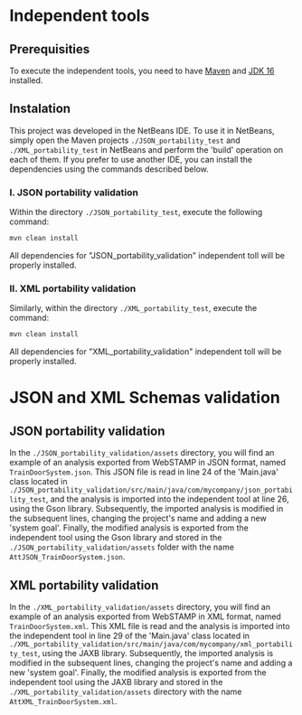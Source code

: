 # **Independent tools**

## Prerequisities

To execute the independent tools, you need to have [Maven](https://maven.apache.org/download.cgi) and [JDK 16](https://www.oracle.com/java/technologies/javase/jdk16-archive-downloads.html) installed.

## Instalation

This project was developed in the NetBeans IDE. To use it in NetBeans, simply open the Maven projects `./JSON_portability_test` and `./XML_portability_test` in NetBeans and perform the 'build' operation on each of them. If you prefer to use another IDE, you can install the dependencies using the commands described below.

### I. JSON portability validation

Within the directory `./JSON_portability_test`, execute the following command:

``` bash
mvn clean install
```

All dependencies for "JSON_portability_validation" independent toll will be properly installed.

### II. XML portability validation

Similarly, within the directory `./XML_portability_test`, execute the command:

```bash
mvn clean install
```

All dependencies for "XML_portability_validation" independent toll will be properly installed.

# JSON and XML Schemas validation

## JSON portability validation

In the `./JSON_portability_validation/assets` directory, you will find an example of an analysis exported from WebSTAMP in JSON format, named `TrainDoorSystem.json`. This JSON file is read in line 24 of the 'Main.java' class located in `./JSON_portability_validation/src/main/java/com/mycompany/json_portability_test`, and the analysis is imported into the independent tool at line 26, using the Gson library. Subsequently, the imported analysis is modified in the subsequent lines, changing the project's name and adding a new 'system goal'. Finally, the modified analysis is exported from the independent tool using the Gson library and stored in the `./JSON_portability_validation/assets` folder with the name `AttJSON_TrainDoorSystem.json`.

## XML portability validation

In the `./XML_portability_validation/assets` directory, you will find an example of an analysis exported from WebSTAMP in XML format, named `TrainDoorSystem.xml`. This XML file is read and the analysis is imported into the independent tool in line 29 of the 'Main.java' class located in `./XML_portability_validation/src/main/java/com/mycompany/xml_portability_test`, using the JAXB library. Subsequently, the imported analysis is modified in the subsequent lines, changing the project's name and adding a new 'system goal'. Finally, the modified analysis is exported from the independent tool using the JAXB library and stored in the `./XML_portability_validation/assets` directory with the name `AttXML_TrainDoorSystem.xml`.
